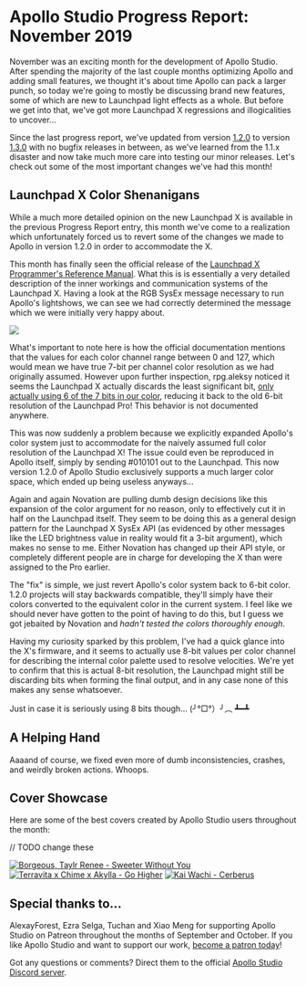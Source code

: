 # Apollo Studio Progress Report: November 2019

November was an exciting month for the development of Apollo Studio. After spending the majority of the last couple months optimizing Apollo and adding small features, we thought it's about time Apollo can pack a larger punch, so today we're going to mostly be discussing brand new features, some of which are new to Launchpad light effects as a whole. But before we get into that, we've got more Launchpad X regressions and illogicalities to uncover...

Since the last progress report, we've updated from version [1.2.0](https://github.com/mat1jaczyyy/apollo-studio/releases/tag/1.2.0) to version [1.3.0](https://github.com/mat1jaczyyy/apollo-studio/releases/tag/1.3.0) with no bugfix releases in between, as we've learned from the 1.1.x disaster and now take much more care into testing our minor releases. Let's check out some of the most important changes we've had this month!

## Launchpad X Color Shenanigans

While a much more detailed opinion on the new Launchpad X is available in the previous Progress Report entry, this month we've come to a realization which unfortunately forced us to revert some of the changes we made to Apollo in version 1.2.0 in order to accommodate the X.

This month has finally seen the official release of the [Launchpad X Programmer's Reference Manual](https://customer.novationmusic.com/sites/customer/files/downloads/Launchpad%20X%20-%20Programmers%20Reference%20Manual.pdf). What this is is essentially a very detailed description of the inner workings and communication systems of the Launchpad X. Having a look at the RGB SysEx message necessary to run Apollo's lightshows, we can see we had correctly determined the message which we were initially very happy about.

![](https://cdn.discordapp.com/attachments/653392306291998721/654138476090097674/unknown.png)

What's important to note here is how the official documentation mentions that the values for each color channel range between 0 and 127, which would mean we have true 7-bit per channel color resolution as we had originally assumed. However upon further inspection, rpg.aleksy noticed it seems the Launchpad X actually discards the least significant bit, [only actually using 6 of the 7 bits in our color](https://youtu.be/LbJ-BtBSbVM?t=3445), reducing it back to the old 6-bit resolution of the Launchpad Pro! This behavior is not documented anywhere.

This was now suddenly a problem because we explicitly expanded Apollo's color system just to accommodate for the naively assumed full color resolution of the Launchpad X! The issue could even be reproduced in Apollo itself, simply by sending #010101 out to the Launchpad. This now version 1.2.0 of Apollo Studio exclusively supports a much larger color space, which ended up being useless anyways...

Again and again Novation are pulling dumb design decisions like this expansion of the color argument for no reason, only to effectively cut it in half on the Launchpad itself. They seem to be doing this as a general design pattern for the Launchpad X SysEx API (as evidenced by other messages like the LED brightness value in reality would fit a 3-bit argument), which makes no sense to me. Either Novation has changed up their API style, or completely different people are in charge for developing the X than were assigned to the Pro earlier.

The "fix" is simple, we just revert Apollo's color system back to 6-bit color. 1.2.0 projects will stay backwards compatible, they'll simply have their colors converted to the equivalent color in the current system. I feel like we should never have gotten to the point of having to do this, but I guess we got jebaited by Novation and *hadn't tested the colors thoroughly enough*.

Having my curiosity sparked by this problem, I've had a quick glance into the X's firmware, and it seems to actually use 8-bit values per color channel for describing the internal color palette used to resolve velocities. We're yet to confirm that this is actual 8-bit resolution, the Launchpad might still be discarding bits when forming the final output, and in any case none of this makes any sense whatsoever. 

Just in case it is seriously using 8 bits though... (╯°□°）╯︵ ┻━┻

## A Helping Hand






Aaaand of course, we fixed even more of dumb inconsistencies, crashes, and weirdly broken actions. Whoops.

## Cover Showcase

Here are some of the best covers created by Apollo Studio users throughout the month: 

// TODO change these

[![Borgeous, Taylr Renee - Sweeter Without You](http://img.youtube.com/vi/yA-bFsYRG4I/mqdefault.jpg)](http://www.youtube.com/watch?v=yA-bFsYRG4I "Borgeous, Taylr Renee - Sweeter Without You") [![Terravita x Chime x Akylla - Go Higher](http://img.youtube.com/vi/a-MwTVH-wX8/mqdefault.jpg)](http://www.youtube.com/watch?v=a-MwTVH-wX8 "Terravita x Chime x Akylla - Go Higher") [![Kai Wachi - Cerberus](http://img.youtube.com/vi/iBV5XK5honY/mqdefault.jpg)](http://www.youtube.com/watch?v=iBV5XK5honY "Kai Wachi - Cerberus")

## Special thanks to...

AlexayForest, Ezra Selga, Tuchan and Xiao Meng for supporting Apollo Studio on Patreon throughout the months of September and October. If you like Apollo Studio and want to support our work, [become a patron today](https://www.patreon.com/mat1jaczyyy)!

Got any questions or comments? Direct them to the official [Apollo Studio Discord server](https://discord.gg/2ZSHYHA).
